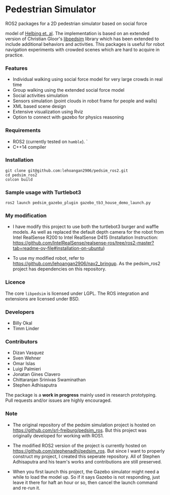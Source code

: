 # Pedestrian Simulator

ROS2 packages for a 2D pedestrian simulator based on social force

model of [Helbing et. al](http://arxiv.org/pdf/cond-mat/9805244.pdf). The implementation is based on an extended version of Christian Gloor's [libpedsim](http://pedsim.silmaril.org/) library which has been extended to include additional behaviors and activities. This packages is useful for robot navigation experiments with crowded scenes which are hard to acquire in practice.

### Features
- Individual walking using social force model for very large crowds in real time
- Group walking using the extended social force model
- Social activities simulation
- Sensors simulation (point clouds in robot frame for people and walls)
- XML based scene design
- Extensive visualization using Rviz
- Option to connect with gazebo for physics reasoning

### Requirements
- ROS2 (currently tested on `humble`). `
- C++14 compiler

### Installation

```
git clone git@github.com:lehoangan2906/pedsim_ros2.git
cd pedsim_ros2
colcon build
```

### Sample usage with Turtlebot3
```
ros2 launch pedsim_gazebo_plugin gazebo_tb3_house_demo_launch.py
```

### My modification

- I have modify this project to use both the turtlebot3 burger and waffle models. As well as replaced the default depth camera for the robot from Intel RealSense R200 to Intel RealSense D415 (Installation Instruction: https://github.com/IntelRealSense/realsense-ros/tree/ros2-master?tab=readme-ov-file#installation-on-ubuntu)

- To use my modified robot, refer to https://github.com/lehoangan2906/nav2_bringup. As the pedsim_ros2 project has dependencies on this repository.

### Licence
The core `libpedsim` is licensed under LGPL. The ROS integration and extensions are licensed under BSD.

### Developers
* Billy Okal
* Timm Linder


### Contributors
* Dizan Vasquez
* Sven Wehner
* Omar Islas
* Luigi Palmieri
* Jonatan Gines Clavero
* Chittaranjan Srinivas Swaminathan
* Stephen Adhisaputra

The package is a **work in progress** mainly used in research prototyping. Pull requests and/or issues are highly encouraged.


### Note
- The original repository of the pedsim simulation project is hosted on https://github.com/srl-freiburg/pedsim_ros. But this project was originally developed for working with ROS1.

- The modified ROS2 version of the project is currently hosted on https://github.com/stephenadhi/pedsim_ros. But since I want to properly construct my project, I created this seperate repository. All of Stephen Adhisaputra and his team's works and contributions are still preserved.

- When you first launch this project, the Gazebo simulator might need a while to load the model up. So if it says Gazebo is not responding, just leave it there for haft an hour or so, then cancel the launch command and re-run it.

